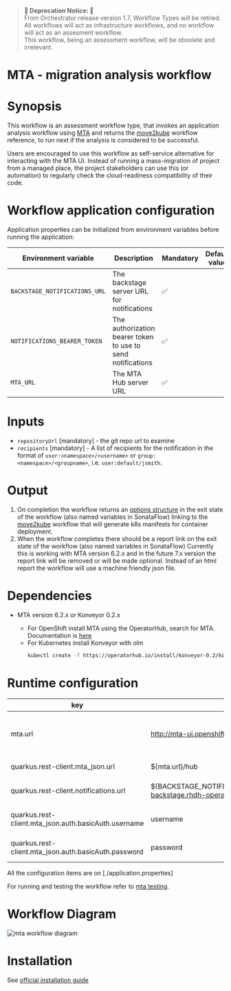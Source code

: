> **🚨 Deprecation Notice: 🚨**  
> From Orchestrator release version 1.7, Workflow Types will be retired. All workflows will act as infrastructure workflows, and no workflow will act as an assesment workflow. <br>
> This workflow, being an assessment workflow, will be obsolete and irrelevant. 

# MTA - migration analysis workflow

# Synopsis
This workflow is an assessment workflow type, that invokes an application analysis workflow using [MTA][1]
and returns the [move2kube][3] workflow reference, to run next if the analysis is considered to be successful.

Users are encouraged to use this workflow as self-service alternative for interacting with the MTA UI. Instead of running
a mass-migration of project from a managed place, the project stakeholders can use this (or automation) to regularly check
the cloud-readiness compatibility of their code.

# Workflow application configuration
Application properties can be initialized from environment variables before running the application:

| Environment variable  | Description | Mandatory | Default value |
|-----------------------|-------------|-----------|---------------|
| `BACKSTAGE_NOTIFICATIONS_URL`      | The backstage server URL for notifications | ✅ | |
| `NOTIFICATIONS_BEARER_TOKEN`      | The authorization bearer token to use to send notifications | ✅ | |
| `MTA_URL`      | The MTA Hub server URL | ✅ | |


# Inputs
- `repositoryUrl` [mandatory] - the git repo url to examine
- `recipients` [mandatory] - A list of recipients for the notification in the format of `user:<namespace>/<username>` or `group:<namespace>/<groupname>`, i.e. `user:default/jsmith`.

# Output
1. On completion the workflow returns an [options structure][2] in the exit state of the workflow (also named variables in SonataFlow)
linking to the [move2kube][3] workflow that will generate k8s manifests for container deployment.
1. When the workflow completes there should be a report link on the exit state of the workflow (also named variables in SonataFlow)
Currently this is working with MTA version 6.2.x and in the future 7.x version the report link will be removed or will be made
optional. Instead of an html report the workflow will use a machine friendly json file.

# Dependencies
- MTA version 6.2.x or Konveyor 0.2.x

    - For OpenShift install MTA using the OperatorHub, search for MTA. Documentation is [here][1]
    - For Kubernetes install Konveyor with olm
      ```bash
      kubectl create -f https://operatorhub.io/install/konveyor-0.2/konveyor-operator.yaml
      ```
# Runtime configuration

| key                                                  | default                                                                                      | description                               |
|------------------------------------------------------|----------------------------------------------------------------------------------------------|-------------------------------------------|
| mta.url                                              | http://mta-ui.openshift-mta.svc.cluster.local:8080                                           | Endpoint (with protocol and port) for MTA |
| quarkus.rest-client.mta_json.url                     | ${mta.url}/hub                                             | MTA hub api                               |
| quarkus.rest-client.notifications.url                | ${BACKSTAGE_NOTIFICATIONS_URL:http://backstage-backstage.rhdh-operator/api/notifications/} | Backstage notification url                |
| quarkus.rest-client.mta_json.auth.basicAuth.username | username                                                                                     | Username for the MTA api                  |
| quarkus.rest-client.mta_json.auth.basicAuth.password | password                                                                                     | Password for the MTA api                  |

All the configuration items are on [./application.properties]

For running and testing the workflow refer to [mta testing](https://github.com/rhdhorchestrator/serverless-workflows/tree/main/mta-v7.x#output).

# Workflow Diagram
![mta workflow diagram](https://github.com/rhdhorchestrator/serverless-workflows/blob/main/mta-v7.x/mta.svg?raw=true)

# Installation

See [official installation guide](https://github.com/rhdhorchestrator/serverless-workflows-config/blob/main/docs/main/mta-v7.x)

[1]: https://developers.redhat.com/products/mta/download
[2]: https://github.com/rhdhorchestrator/serverless-workflows/blob/main/assessment/schema/workflow-options-output-schema.json
[3]: https://github.com/rhdhorchestrator/serverless-workflows/tree/main/move2kube
